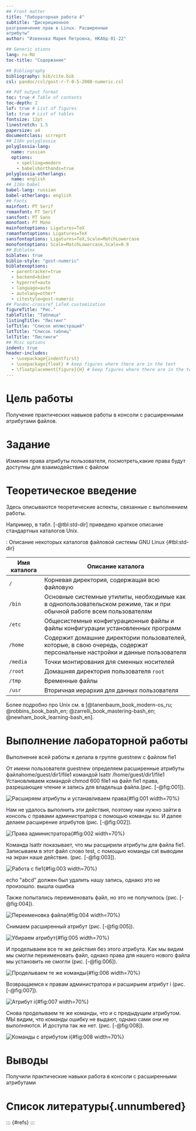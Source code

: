 ```yaml
---
## Front matter
title: "Лабораторная работа 4"
subtitle: "Дискреционное
разграничение прав в Linux. Расширенные
атрибуты"
author: "Извекова Мария Петровна, НКАбд-01-22"

## Generic otions
lang: ru-RU
toc-title: "Содержание"

## Bibliography
bibliography: bib/cite.bib
csl: pandoc/csl/gost-r-7-0-5-2008-numeric.csl

## Pdf output format
toc: true # Table of contents
toc-depth: 2
lof: true # List of figures
lot: true # List of tables
fontsize: 12pt
linestretch: 1.5
papersize: a4
documentclass: scrreprt
## I18n polyglossia
polyglossia-lang:
  name: russian
  options:
	- spelling=modern
	- babelshorthands=true
polyglossia-otherlangs:
  name: english
## I18n babel
babel-lang: russian
babel-otherlangs: english
## Fonts
mainfont: PT Serif
romanfont: PT Serif
sansfont: PT Sans
monofont: PT Mono
mainfontoptions: Ligatures=TeX
romanfontoptions: Ligatures=TeX
sansfontoptions: Ligatures=TeX,Scale=MatchLowercase
monofontoptions: Scale=MatchLowercase,Scale=0.9
## Biblatex
biblatex: true
biblio-style: "gost-numeric"
biblatexoptions:
  - parentracker=true
  - backend=biber
  - hyperref=auto
  - language=auto
  - autolang=other*
  - citestyle=gost-numeric
## Pandoc-crossref LaTeX customization
figureTitle: "Рис."
tableTitle: "Таблица"
listingTitle: "Листинг"
lofTitle: "Список иллюстраций"
lotTitle: "Список таблиц"
lolTitle: "Листинги"
## Misc options
indent: true
header-includes:
  - \usepackage{indentfirst}
  - \usepackage{float} # keep figures where there are in the text
  - \floatplacement{figure}{H} # keep figures where there are in the text
---
```


# Цель работы

Получение практических навыков работы в консоли с расширенными
атрибутами файлов.


# Задание

Измения права атрибуты пользователя, посмотреть,какие права будут доступны для взаимодействия с файлом

# Теоретическое введение

Здесь описываются теоретические аспекты, связанные с выполнением работы.

Например, в табл. [-@tbl:std-dir] приведено краткое описание стандартных каталогов Unix.

: Описание некоторых каталогов файловой системы GNU Linux {#tbl:std-dir}

| Имя каталога | Описание каталога                                                                                                          |
|--------------|----------------------------------------------------------------------------------------------------------------------------|
| `/`          | Корневая директория, содержащая всю файловую                                                                               |
| `/bin `      | Основные системные утилиты, необходимые как в однопользовательском режиме, так и при обычной работе всем пользователям     |
| `/etc`       | Общесистемные конфигурационные файлы и файлы конфигурации установленных программ                                           |
| `/home`      | Содержит домашние директории пользователей, которые, в свою очередь, содержат персональные настройки и данные пользователя |
| `/media`     | Точки монтирования для сменных носителей                                                                                   |
| `/root`      | Домашняя директория пользователя  `root`                                                                                   |
| `/tmp`       | Временные файлы                                                                                                            |
| `/usr`       | Вторичная иерархия для данных пользователя                                                                                 |

Более подробно про Unix см. в [@tanenbaum_book_modern-os_ru; @robbins_book_bash_en; @zarrelli_book_mastering-bash_en; @newham_book_learning-bash_en].

# Выполнение лабораторной работы

Выполнение всей работы я делала в группе guestnew с файлом fie1

От имени пользователя guestnew определяем расширенные атрибуты файлаhome/guest/dir1/file1 командой lsattr /home/guest/dir1/file1 Установливаем командой chmod 600 file1 на файл fie1 права, разрешающие чтение и запись для владельца файла.(рис. [-@fig:001]).

![Расширяем атрибуты и устанавливаем права](image/1.jpg){#fig:001 width=70%}

Нам не удалось выполнить эти действия, поэтому нам нужно зайти в консоль с правами администратора с помощью команды su. И далее делаем расширение атрибутов (рис. [-@fig:002]).

![Права администратора](image/2.jpg){#fig:002 width=70%}

Команда lsattr показывает, что мы расщирили атрибуты для файла fie1. Записываем в этот файл слово test, с помощью команды cat выводим на экран наше действие. (рис. [-@fig:003]).

![Работа с fie1](image/3.jpg){#fig:003 width=70%}

echo "abcd" должен был удалить нашу запись, однако это не произошло. вышла ошибка

Также попытались переименовать файл, но это не получилось (рис. [-@fig:004]).

![Переименовка файла](image/4.jpg){#fig:004 width=70%}

Снимаем расширенный атрибут (рис. [-@fig:005]).

![Убираем атрибут](image/5.jpg){#fig:005 width=70%}

И проделываем все те же действия без этого атрибута. Как мы видим мы смогли переименовать файл, однако права для нашего нового файла мы установить не смогли  (рис. [-@fig:006]).

![Проделываем те же команды](image/6.jpg){#fig:006 width=70%}

Возвращаемся к правам администратора и расширыем атрибут i (рис. [-@fig:007]).

![Атрибут i](image/7.jpg){#fig:007 width=70%}

Снова проделываем те же команды, что и с предыдущим атрибутом. МЫ видим, что команды ошибку не выдают, однако сами они не выполняются. И доступа так же нет. (рис. [-@fig:008]).

![Команды с атрибутом i](image/8.jpg){#fig:008 width=70%}

# Выводы

Получили практические навыки работа в консоли с расширенными атрибутами

# Список литературы{.unnumbered}

::: {#refs}
:::
